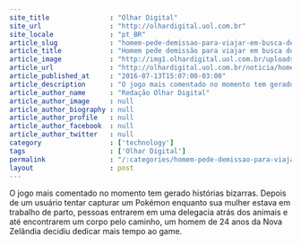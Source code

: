 ```yaml
---
site_title               : "Olhar Digital"
site_url                 : "http://olhardigital.uol.com.br"
site_locale              : "pt_BR"
article_slug             : "homem-pede-demissao-para-viajar-em-busca-de-pokemons"
article_title            : "Homem pede demissão para viajar em busca de Pokémons"
article_image            : "http://img1.olhardigital.uol.com.br/uploads/acervo_imagens/2016/07/20160713155900_660_420.jpg"
article_url              : "http://olhardigital.uol.com.br/noticia/homem-pede-demissao-para-viajar-a-nova-zelandia-em-busca-de-pokemons/60239"
article_published_at     : "2016-07-13T15:07:00-03:00"
article_description      : "O jogo mais comentado no momento tem gerado histórias bizarras. Depois de um usuário tentar capturar um Pokémon enquanto sua mulher estava em trabalho de parto, pessoas entrarem em uma delegacia atrás dos animais e até encontrarem um corpo pelo caminho, um homem de 24 anos da Nova Zelândia decidiu dedicar mais tempo ao game."
article_author_name      : "Redação Olhar Digital"
article_author_image     : null
article_author_biography : null
article_author_profile   : null
article_author_facebook  : null
article_author_twitter   : null
category                 : ['technology']
tags                     : ['Olhar Digital']
permalink                : "/:categories/homem-pede-demissao-para-viajar-em-busca-de-pokemons/"
layout                   : post
---
```


O jogo mais comentado no momento tem gerado histórias bizarras. Depois de um usuário tentar capturar um Pokémon enquanto sua mulher estava em trabalho de parto, pessoas entrarem em uma delegacia atrás dos animais e até encontrarem um corpo pelo caminho, um homem de 24 anos da Nova Zelândia decidiu dedicar mais tempo ao game.
